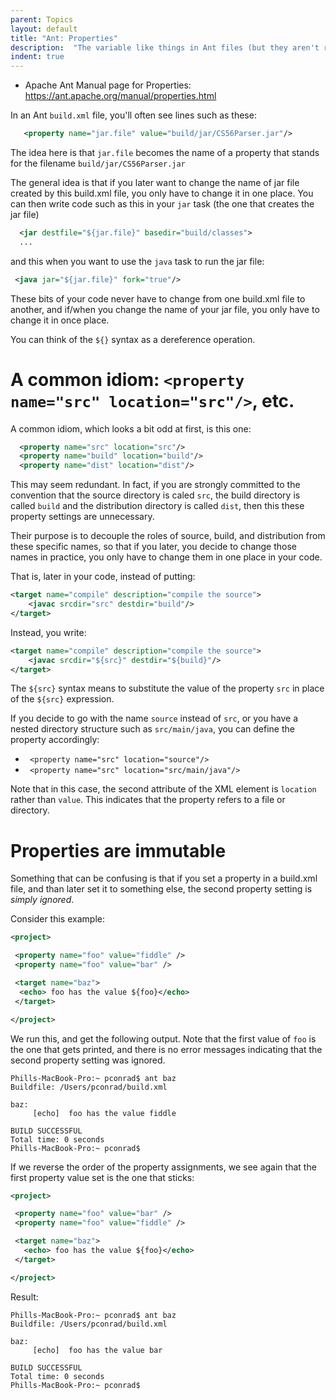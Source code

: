 ```yaml
---
parent: Topics
layout: default
title: "Ant: Properties"
description:  "The variable like things in Ant files (but they aren't really variables)"
indent: true
---
```


* Apache Ant Manual page for Properties: <https://ant.apache.org/manual/properties.html>

In an Ant `build.xml` file, you'll often see lines such as these:

```xml
   <property name="jar.file" value="build/jar/CS56Parser.jar"/>
```

The idea here is that `jar.file` becomes the name of a property that stands for the filename `build/jar/CS56Parser.jar`

The general idea is that if you later want to change the name of jar file created by this build.xml file, you 
only have to change it in one place.  You can then write code such as this in your `jar` task (the one that creates the
jar file)

```xml
  <jar destfile="${jar.file}" basedir="build/classes">
  ...
```

and this when you want to use the `java` task to run the jar file:

```xml
 <java jar="${jar.file}" fork="true"/>
```

These bits of your code never have to change from one build.xml file to another, and if/when you change the name of your jar file, you 
only have to change it in once place.   

You can think of the `${}` syntax as a dereference operation.

# A common idiom: `<property name="src" location="src"/>`, etc.

A common idiom, which looks a bit odd at first, is this one:

```xml
  <property name="src" location="src"/>
  <property name="build" location="build"/>
  <property name="dist" location="dist"/>
```

This may seem redundant.   In fact, if you are strongly committed to the convention that the source directory is caled `src`, the build directory is called `build` and the 
distribution directory is called `dist`, then this these property settings are unnecessary.

Their purpose is to decouple the roles of source, build, and distribution from these specific names, so that if you later, you decide to
change those names in practice, you only have to change them in one place in your code.

That is, later in your code, instead of putting:

```xml
<target name="compile" description="compile the source">
    <javac srcdir="src" destdir="build"/>
</target>
```

Instead, you write:

```xml
<target name="compile" description="compile the source">
    <javac srcdir="${src}" destdir="${build}"/>
</target>
```

The `${src}` syntax means to substitute the value of the property `src` in place of the `${src}` expression.  

If you decide to go with the name `source` instead of `src`, or you have a  nested directory structure such as `src/main/java`,
you can define the property accordingly:

* ` <property name="src" location="source"/>`
* ` <property name="src" location="src/main/java"/>`

Note that in this case, the second attribute of the XML element is `location` rather than `value`.   This indicates that the property
refers to a file or directory.  

# Properties are immutable

Something that can be confusing is that if you set a property in a build.xml file, and than later set it to something else, the second
property setting is *simply ignored*.

Consider this example:

```xml
<project>

 <property name="foo" value="fiddle" />
 <property name="foo" value="bar" />

 <target name="baz">
  <echo> foo has the value ${foo}</echo>
 </target>

</project>
```

We run this, and get the following output.  Note that the first value of `foo` is the one that gets printed, and there is no error messages
indicating that the second property setting was ignored.

```
Phills-MacBook-Pro:~ pconrad$ ant baz
Buildfile: /Users/pconrad/build.xml

baz:
     [echo]  foo has the value fiddle

BUILD SUCCESSFUL
Total time: 0 seconds
Phills-MacBook-Pro:~ pconrad$ 
```

If we reverse the order of the property assignments, we see again that the first property value set is the one that sticks:

```xml
<project>

 <property name="foo" value="bar" />
 <property name="foo" value="fiddle" />

 <target name="baz">
   <echo> foo has the value ${foo}</echo>
 </target>

</project>
```

Result:

```
Phills-MacBook-Pro:~ pconrad$ ant baz
Buildfile: /Users/pconrad/build.xml

baz:
     [echo]  foo has the value bar

BUILD SUCCESSFUL
Total time: 0 seconds
Phills-MacBook-Pro:~ pconrad$ 
```
